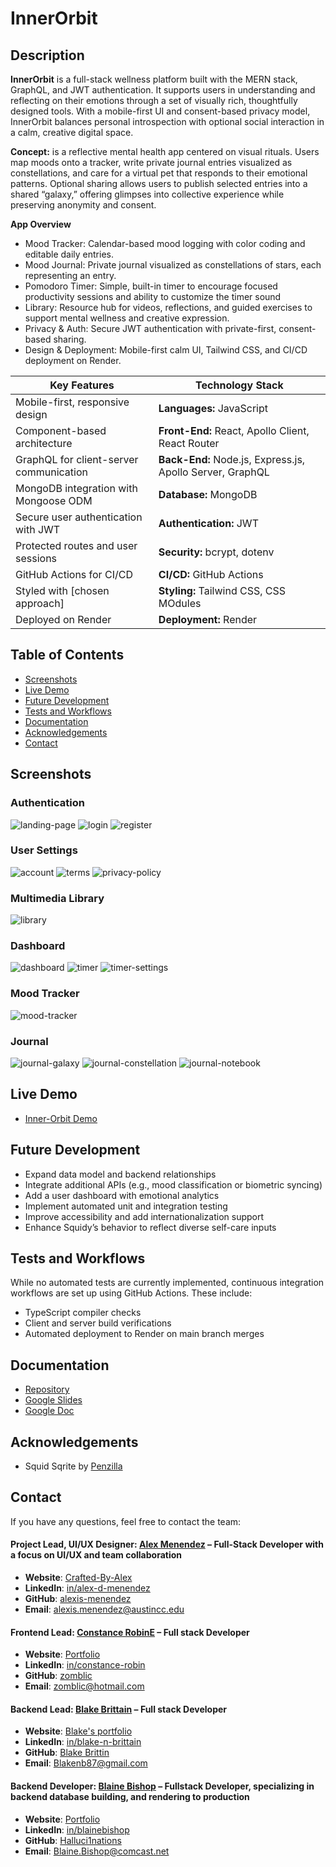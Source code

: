 # InnerOrbit

## **Description**

**InnerOrbit** is a full-stack wellness platform built with the MERN stack, GraphQL, and JWT authentication. It supports users in understanding and reflecting on their emotions through a set of visually rich, thoughtfully designed tools. With a mobile-first UI and consent-based privacy model, InnerOrbit balances personal introspection with optional social interaction in a calm, creative digital space.

**Concept:** is a reflective mental health app centered on visual rituals. Users map moods onto a tracker, write private journal entries visualized as constellations, and care for a virtual pet that responds to their emotional patterns. Optional sharing allows users to publish selected entries into a shared “galaxy,” offering glimpses into collective experience while preserving anonymity and consent.

**App Overview**
* Mood Tracker: Calendar-based mood logging with color coding and editable daily entries.
* Mood Journal: Private journal visualized as constellations of stars, each representing an entry.
* Pomodoro Timer: Simple, built-in timer to encourage focused productivity sessions and ability to customize the timer sound
* Library: Resource hub for videos, reflections, and guided exercises to support mental wellness and creative expression.
* Privacy & Auth: Secure JWT authentication with private-first, consent-based sharing.
* Design & Deployment: Mobile-first calm UI, Tailwind CSS, and CI/CD deployment on Render.  
  
  
| **Key Features**                                  | **Technology Stack**                                                  |
| ------------------------------------------------- | --------------------------------------------------------------------- |
| Mobile-first, responsive design                   | **Languages:** JavaScript                                             |
| Component-based architecture                      | **Front-End:** React, Apollo Client, React Router                     |
| GraphQL for client-server communication           | **Back-End:** Node.js, Express.js, Apollo Server, GraphQL             |
| MongoDB integration with Mongoose ODM             | **Database:** MongoDB                                                 |
| Secure user authentication with JWT               | **Authentication:** JWT                                               |
| Protected routes and user sessions                | **Security:** bcrypt, dotenv                                          |
| GitHub Actions for CI/CD                          | **CI/CD:** GitHub Actions                                             |
| Styled with [chosen approach]                     | **Styling:** Tailwind CSS, CSS MOdules                                |
| Deployed on Render                                | **Deployment:** Render                                                |


## Table of Contents 

- [Screenshots](#screenshots)
- [Live Demo](#live-demo)
- [Future Development](#future-development)
- [Tests and Workflows](#tests-and-workflows)
- [Documentation](#documentation)
- [Acknowledgements](#acknowledgements)
- [Contact](#contact)

## Screenshots

### Authentication
![landing-page](https://github.com/alexis-menendez/Inner-Orbit/blob/main/Assets/home.png?raw=true) 
![login](https://github.com/alexis-menendez/Inner-Orbit/blob/main/Assets/login.png?raw=true) 
![register](https://github.com/alexis-menendez/Inner-Orbit/blob/main/Assets/register.png?raw=true) 

### User Settings
![account](https://github.com/alexis-menendez/Inner-Orbit/blob/main/Assets/account.png?raw=true) 
![terms](https://github.com/alexis-menendez/Inner-Orbit/blob/main/Assets/terms.png?raw=true) 
![privacy-policy](https://github.com/alexis-menendez/Inner-Orbit/blob/main/Assets/privacy.png?raw=true) 

### Multimedia Library
![library](https://github.com/alexis-menendez/Inner-Orbit/blob/main/Assets/library.png?raw=true) 

### Dashboard
![dashboard](https://github.com/alexis-menendez/Inner-Orbit/blob/main/Assets/dashboard.png?raw=true) 
![timer](https://github.com/alexis-menendez/Inner-Orbit/blob/main/Assets/timer.png?raw=true) 
![timer-settings](https://github.com/alexis-menendez/Inner-Orbit/blob/main/Assets/timer-settings.png?raw=true) 

### Mood Tracker
![mood-tracker](https://github.com/alexis-menendez/Inner-Orbit/blob/main/Assets/tracker.png?raw=true) 

### Journal
![journal-galaxy](https://github.com/alexis-menendez/Inner-Orbit/blob/main/Assets/journal-galaxy.png?raw=true) 
![journal-constellation](https://github.com/alexis-menendez/Inner-Orbit/blob/main/Assets/journal-constellation.png?raw=true) 
![journal-notebook](https://github.com/alexis-menendez/Inner-Orbit/blob/main/Assets/journal-notebook.png?raw=true) 


## Live Demo

- [Inner-Orbit Demo](https://inner-orbit.onrender.com/) 

## Future Development

- Expand data model and backend relationships
- Integrate additional APIs (e.g., mood classification or biometric syncing)
- Add a user dashboard with emotional analytics
- Implement automated unit and integration testing
- Improve accessibility and add internationalization support
- Enhance Squidy’s behavior to reflect diverse self-care inputs

## Tests and Workflows

While no automated tests are currently implemented, continuous integration workflows are set up using GitHub Actions. These include:

- TypeScript compiler checks
- Client and server build verifications
- Automated deployment to Render on main branch merges

## Documentation

- [Repository](https://github.com/alexis-menendez/Inner-Orbit) 
- [Google Slides](https://docs.google.com/presentation/d/1lu4M3LzP3j3UrpkP7yu15TR2FxfDZgrMphwa5gQ0oWA/edit?usp=sharing) 
- [Google Doc](https://docs.google.com/document/d/1K9LzRR68QS5rKAFtXKpg2JLLScKgCeq1-FQufrgHPsQ/edit?usp=sharing)

## Acknowledgements

- Squid Sqrite by [Penzilla](https://penzilla.itch.io/)

## Contact

If you have any questions, feel free to contact the team:

#### Project Lead, UI/UX Designer: [**Alex Menendez**](https://alex-menendez.onrender.com/) – Full-Stack Developer with a focus on UI/UX and team collaboration

- **Website**: [Crafted-By-Alex](https://alex-menendez.onrender.com/)
- **LinkedIn**: [in/alex-d-menendez](https://www.linkedin.com/in/alex-d-menendez/)
- **GitHub**: [alexis-menendez](https://github.com/alexis-menendez)
- **Email**: [alexis.menendez@austincc.edu](https://alex-menendez.onrender.com/contact)

#### Frontend Lead: [**Constance RobinE**](https://zomblic.netlify.app/) – Full stack Developer

- **Website**: [Portfolio](https://zomblic.netlify.app/)
- **LinkedIn**: [in/constance-robin](www.linkedin.com/in/constance-robin/)
- **GitHub**: [zomblic](https://github.com/zomblic)
- **Email**: [zomblic@hotmail.com](https://zomblic.netlify.app/contact)

#### Backend Lead: [**Blake Brittain**](https://blakenb-portfolio.netlify.app/) – Full stack Developer

- **Website**: [Blake's portfolio](https://blakenb-portfolio.netlify.app/)
- **LinkedIn**: [in/blake-n-brittain](https://www.linkedin.com/in/blake-n-brittain/)
- **GitHub**: [Blake Brittin](https://github.com/Blakenb)
- **Email**: [Blakenb87@gmail.com](Blakenb87@gmail.com)

#### Backend Developer: [**Blaine Bishop**](https://blainebishopportfolio.netlify.app/) – Fullstack Developer, specializing in backend database building, and rendering to production 

- **Website**: [Portfolio](https://blainebishopportfolio.netlify.app/)
- **LinkedIn**: [in/blainebishop](https://www.linkedin.com/in/blainebishop/)
- **GitHub**: [Halluci1nations](https://github.com/Halluc1nations)
- **Email**: Blaine.Bishop@comcast.net

